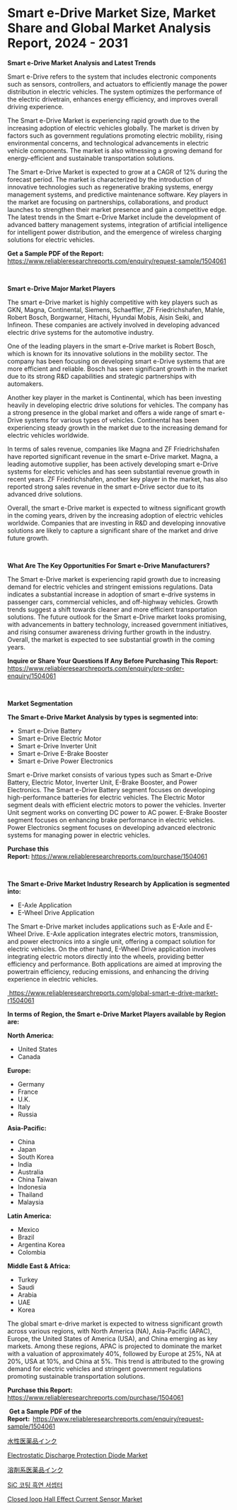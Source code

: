 <p><h1>Smart e-Drive Market Size, Market Share and Global Market Analysis Report, 2024 - 2031</h1></p><p><strong>Smart e-Drive Market Analysis and Latest Trends</strong></p>
<p><p>Smart e-Drive refers to the system that includes electronic components such as sensors, controllers, and actuators to efficiently manage the power distribution in electric vehicles. The system optimizes the performance of the electric drivetrain, enhances energy efficiency, and improves overall driving experience.</p><p>The Smart e-Drive Market is experiencing rapid growth due to the increasing adoption of electric vehicles globally. The market is driven by factors such as government regulations promoting electric mobility, rising environmental concerns, and technological advancements in electric vehicle components. The market is also witnessing a growing demand for energy-efficient and sustainable transportation solutions.</p><p>The Smart e-Drive Market is expected to grow at a CAGR of 12% during the forecast period. The market is characterized by the introduction of innovative technologies such as regenerative braking systems, energy management systems, and predictive maintenance software. Key players in the market are focusing on partnerships, collaborations, and product launches to strengthen their market presence and gain a competitive edge. The latest trends in the Smart e-Drive Market include the development of advanced battery management systems, integration of artificial intelligence for intelligent power distribution, and the emergence of wireless charging solutions for electric vehicles.</p></p>
<p><strong>Get a Sample PDF of the Report:&nbsp;</strong> <a href="https://www.reliableresearchreports.com/enquiry/request-sample/1504061">https://www.reliableresearchreports.com/enquiry/request-sample/1504061</a></p>
<p>&nbsp;</p>
<p><strong>Smart e-Drive Major Market Players</strong></p>
<p><p>The smart e-Drive market is highly competitive with key players such as GKN, Magna, Continental, Siemens, Schaeffler, ZF Friedrichshafen, Mahle, Robert Bosch, Borgwarner, Hitachi, Hyundai Mobis, Aisin Seiki, and Infineon. These companies are actively involved in developing advanced electric drive systems for the automotive industry.</p><p>One of the leading players in the smart e-Drive market is Robert Bosch, which is known for its innovative solutions in the mobility sector. The company has been focusing on developing smart e-Drive systems that are more efficient and reliable. Bosch has seen significant growth in the market due to its strong R&D capabilities and strategic partnerships with automakers.</p><p>Another key player in the market is Continental, which has been investing heavily in developing electric drive solutions for vehicles. The company has a strong presence in the global market and offers a wide range of smart e-Drive systems for various types of vehicles. Continental has been experiencing steady growth in the market due to the increasing demand for electric vehicles worldwide.</p><p>In terms of sales revenue, companies like Magna and ZF Friedrichshafen have reported significant revenue in the smart e-Drive market. Magna, a leading automotive supplier, has been actively developing smart e-Drive systems for electric vehicles and has seen substantial revenue growth in recent years. ZF Friedrichshafen, another key player in the market, has also reported strong sales revenue in the smart e-Drive sector due to its advanced drive solutions.</p><p>Overall, the smart e-Drive market is expected to witness significant growth in the coming years, driven by the increasing adoption of electric vehicles worldwide. Companies that are investing in R&D and developing innovative solutions are likely to capture a significant share of the market and drive future growth.</p></p>
<p>&nbsp;</p>
<p><strong>What Are The Key Opportunities For Smart e-Drive Manufacturers?</strong></p>
<p><p>The Smart e-Drive market is experiencing rapid growth due to increasing demand for electric vehicles and stringent emissions regulations. Data indicates a substantial increase in adoption of smart e-drive systems in passenger cars, commercial vehicles, and off-highway vehicles. Growth trends suggest a shift towards cleaner and more efficient transportation solutions. The future outlook for the Smart e-Drive market looks promising, with advancements in battery technology, increased government initiatives, and rising consumer awareness driving further growth in the industry. Overall, the market is expected to see substantial growth in the coming years.</p></p>
<p><strong>Inquire or Share Your Questions If Any Before Purchasing This Report:</strong> <a href="https://www.reliableresearchreports.com/enquiry/pre-order-enquiry/1504061">https://www.reliableresearchreports.com/enquiry/pre-order-enquiry/1504061</a></p>
<p>&nbsp;</p>
<p><strong>Market Segmentation</strong></p>
<p><strong>The Smart e-Drive Market Analysis by types is segmented into:</strong></p>
<p><ul><li>Smart e-Drive Battery</li><li>Smart e-Drive Electric Motor</li><li>Smart e-Drive Inverter Unit</li><li>Smart e-Drive E-Brake Booster</li><li>Smart e-Drive Power Electronics</li></ul></p>
<p><p>Smart e-Drive market consists of various types such as Smart e-Drive Battery, Electric Motor, Inverter Unit, E-Brake Booster, and Power Electronics. The Smart e-Drive Battery segment focuses on developing high-performance batteries for electric vehicles. The Electric Motor segment deals with efficient electric motors to power the vehicles. Inverter Unit segment works on converting DC power to AC power. E-Brake Booster segment focuses on enhancing brake performance in electric vehicles. Power Electronics segment focuses on developing advanced electronic systems for managing power in electric vehicles.</p></p>
<p><strong>Purchase this Report:&nbsp;</strong><a href="https://www.reliableresearchreports.com/purchase/1504061">https://www.reliableresearchreports.com/purchase/1504061</a></p>
<p>&nbsp;</p>
<p><strong>The Smart e-Drive Market Industry Research by Application is segmented into:</strong></p>
<p><ul><li>E-Axle Application</li><li>E-Wheel Drive Application</li></ul></p>
<p><p>The Smart e-Drive market includes applications such as E-Axle and E-Wheel Drive. E-Axle application integrates electric motors, transmission, and power electronics into a single unit, offering a compact solution for electric vehicles. On the other hand, E-Wheel Drive application involves integrating electric motors directly into the wheels, providing better efficiency and performance. Both applications are aimed at improving the powertrain efficiency, reducing emissions, and enhancing the driving experience in electric vehicles.</p></p>
<p><a href="https://www.reliableresearchreports.com/global-smart-e-drive-market-r1504061">&nbsp;https://www.reliableresearchreports.com/global-smart-e-drive-market-r1504061</a></p>
<p><strong>In terms of Region, the Smart e-Drive Market Players available by Region are:</strong></p>
<p>
    <p> <strong> North America: </strong>
        <ul>
            <li>United States</li>
            <li>Canada</li>
        </ul>
        </p> 
    <p> <strong> Europe: </strong>
        <ul>
            <li>Germany</li>
            <li>France</li>
            <li>U.K.</li>
            <li>Italy</li>
            <li>Russia</li>
        </ul>
        </p> 
    <p> <strong> Asia-Pacific: </strong>
        <ul>
            <li>China</li>
            <li>Japan</li>
            <li>South Korea</li>
            <li>India</li>
            <li>Australia</li>
            <li>China Taiwan</li>
            <li>Indonesia</li>
            <li>Thailand</li>
            <li>Malaysia</li>
        </ul>
        </p> 
    <p> <strong> Latin America: </strong>
        <ul>
            <li>Mexico</li>
            <li>Brazil</li>
            <li>Argentina Korea</li>
            <li>Colombia</li>
        </ul>
        </p> 
    <p> <strong> Middle East & Africa: </strong>
        <ul>
            <li>Turkey</li>
            <li>Saudi</li>
            <li>Arabia</li>
            <li>UAE</li>
            <li>Korea</li>
        </ul>
    </p>
    </p>
<p><p>The global smart e-drive market is expected to witness significant growth across various regions, with North America (NA), Asia-Pacific (APAC), Europe, the United States of America (USA), and China emerging as key markets. Among these regions, APAC is projected to dominate the market with a valuation of approximately 40%, followed by Europe at 25%, NA at 20%, USA at 10%, and China at 5%. This trend is attributed to the growing demand for electric vehicles and stringent government regulations promoting sustainable transportation solutions.</p></p>
<p><strong>Purchase this Report: </strong><a href="https://www.reliableresearchreports.com/purchase/1504061">https://www.reliableresearchreports.com/purchase/1504061</a></p>
<p>&nbsp;<strong>Get a Sample PDF of the Report:&nbsp;&nbsp;</strong><a href="https://www.reliableresearchreports.com/enquiry/request-sample/1504061">https://www.reliableresearchreports.com/enquiry/request-sample/1504061</a></p>
<p><strong></strong></p>
<p><p><a href="https://github.com/leigh4852023/Market-Research-Report-List-1/blob/main/784720995033.md">水性医薬品インク</a></p><p><a href="https://github.com/arionmp/Market-Research-Report-List-3/blob/main/electrostatic-discharge-protection-diode-market.md">Electrostatic Discharge Protection Diode Market</a></p><p><a href="https://github.com/SimeonBode1/Market-Research-Report-List-1/blob/main/657806895034.md">溶剤系医薬品インク</a></p><p><a href="https://github.com/DavidCarter19662022/Market-Research-Report-List-1/blob/main/210230886682.md">SiC 코팅 흑연 서셉터</a></p><p><a href="https://issuu.com/reportprime-2/docs/closed-loop-hall-effect-current-sensor-market-size">Closed loop Hall Effect Current Sensor Market</a></p></p>